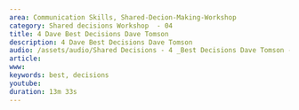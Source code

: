 ```yaml
---
area: Communication Skills, Shared-Decion-Making-Workshop
category: Shared decisions Workshop  - 04
title: 4 Dave Best Decisions Dave Tomson
description: 4 Dave Best Decisions Dave Tomson
audio: /assets/audio/Shared Decisions - 4 _Best Decisions Dave Tomson - MQ.mp3
article: 
www: 
keywords: best, decisions
youtube: 
duration: 13m 33s
--- 
```

